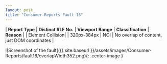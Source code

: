```yaml
---
layout: post
title: "Consumer-Reports Fault 16"
---
```

| **Report Type** | **Distinct RLF No.** | **Viewport Range** | **Classification** | **Reason** |
| Element Collision|  | 320px-384px | NOI | No overlap of content, just DOM coordinates | 

![Screenshot of the fault]({{ site.baseurl }}/assets/images/Consumer-Reports/fault16/overlapWidth352.png){: .center-image }
